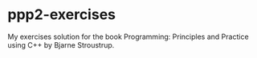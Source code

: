 # ppp2-exercises
My exercises solution for the book Programming: Principles and Practice using C++ by Bjarne Stroustrup.
